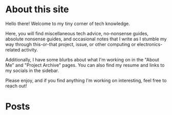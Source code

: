 # About this site

Hello there! Welcome to my tiny corner of tech knowledge.

Here, you will find miscellaneous tech advice, no-nonsense guides, absolute nonsense
guides, and occasional notes that I write as I stumble my way through this-or-that
project, issue, or other computing or electronics-related activity.

Additionally, I have some blurbs about what I'm working on in the "About Me" and
"Project Archive" pages. You can also find my resume and links to my socials in
the sidebar.

Please enjoy, and if you find anything I'm working on interesting, feel free to reach out!

# Posts
